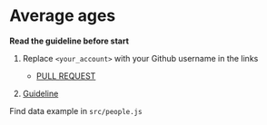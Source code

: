 # Average ages

**Read the guideline before start**

1. Replace `<your_account>` with your Github username in the links
    - [PULL REQUEST](https://github.com/mate-academy/js_average-ages/pull/74)

2. [Guideline](https://github.com/mate-academy/js_task-guideline/blob/master/README.md)

Find data example in `src/people.js`
